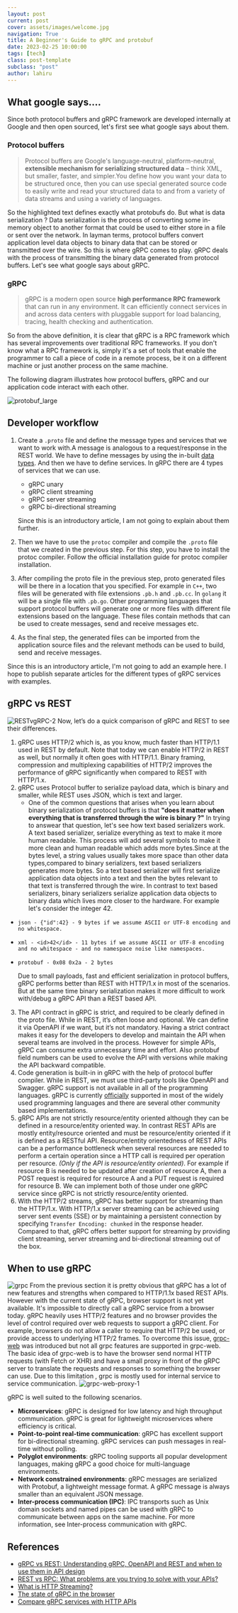 ```yaml
---
layout: post
current: post
cover: assets/images/welcome.jpg
navigation: True
title: A Beginner's Guide to gRPC and protobuf
date: 2023-02-25 10:00:00
tags: [tech]
class: post-template
subclass: "post"
author: lahiru
---
```


## What google says....

Since both protocol buffers and gRPC framework are developed internally at Google and then open sourced, let's first see what google says about them.

### Protocol buffers

> Protocol buffers are Google's language-neutral, platform-neutral, **extensible mechanism for serializing structured data** – think XML, but smaller, faster, and simpler.You define how you want your data to be structured once, then you can use special generated source code to easily write and read your structured data to and from a variety of data streams and using a variety of languages.

So the highlighted text defines exactly what protobufs do. But what is data serialization ? Data serialization is the process of converting some in-memory object to another format that could be used to either store in a file or sent over the network. In layman terms, protocol buffers convert application level data objects to binary data that can be stored or transmitted over the wire. So this is where gRPC comes to play. gRPC deals with the process of transmitting the binary data generated from protocol buffers. Let's see what google says about gRPC.

### gRPC

> gRPC is a modern open source **high performance RPC framework** that can run in any environment. It can efficiently connect services in and across data centers with pluggable support for load balancing, tracing, health checking and authentication.

So from the above definition, it is clear that gRPC is a RPC framework which has several improvements over traditional RPC frameworks. If you don't know what a RPC framework is, simply it's a set of tools that enable the programmer to call a piece of code in a remote process, be it on a different machine or just another process on the same machine.

The following diagram illustrates how protocol buffers, gRPC and our application code interact with each other.

![protobuf_large](https://frisbees.tech/content/images/2021/04/protobuf_large.png)

## Developer workflow

1. Create a `.proto` file and define the message types and services that we want to work with.A message is analogous to a request/response in the REST world. We have to define messages by using the in-built [data types](https://developers.google.com/protocol-buffers/docs/proto3#simple). And then we have to define services. In gRPC there are 4 types of services that we can use.

   - gRPC unary
   - gRPC client streaming
   - gRPC server streaming
   - gRPC bi-directional streaming

   Since this is an introductory article, I am not going to explain about
   them further.

2. Then we have to use the `protoc` compiler and compile the `.proto` file that we created in the previous step. For this step, you have to install the protoc compiler. Follow the official installation guide for protoc compiler installation.

3. After compiling the proto file in the previous step, proto generated files will be there in a location that you specified. For example in `C++`, two files will be generated with file extensions `.pb.h` and `.pb.cc`. In `golang` it will be a single file with `.pb.go`. Other programming languages that support protocol buffers will generate one or more files with different file extensions based on the language. These files contain methods that can be used to create messages, send and receive messages etc.

4. As the final step, the generated files can be imported from the application source files and the relevant methods can be used to build, send and receive messages.

Since this is an introductory article, I'm not going to add an example here. I hope to publish separate articles for the different types of gRPC services with examples.

## gRPC vs REST

![RESTvgRPC-2](https://frisbees.tech/content/images/2021/05/RESTvgRPC-2.png)
Now, let’s do a quick comparison of gRPC and REST to see their differences.

1. gRPC uses HTTP/2 which is, as you know, much faster than HTTP/1.1 used in REST by default. Note that today we can enable HTTP/2 in REST as well, but normally it often goes with HTTP/1.1. Binary framing, compression and multiplexing capabilities of HTTP/2 improves the performance of gRPC significantly when compared to REST with HTTP/1.x.
2. gRPC uses Protocol buffer to serialize payload data, which is binary and smaller, while REST uses JSON, which is text and larger.
   - One of the common questions that arises when you learn about binary
     serialization of protocol buffers is that **"does it matter when
     everything that is transferred through the wire is binary ?"**
     In trying to answear that question, let's see how text based
     serializers work. A text based serializer, serialize everything as
     text to make it more human readable. This process will add several
     symbols to make it more clean and human readable which adds more
     bytes.Since at the bytes level, a string values usually takes more
     space than other data types,compared to binary serializers, text
     based serializers generates more bytes. So a text based serializer
     will first serialize application data objects into a text and then
     the bytes relevant to that text is transferred through the wire. In
     contrast to text based serializers, binary serializers serialize
     application data objects to binary data which lives more closer to
     the hardware. For example let's consider the integer 42.

-     json - {"id":42} - 9 bytes if we assume ASCII or UTF-8 encoding and no whitespace.
-     xml - <id>42</id> - 11 bytes if we assume ASCII or UTF-8 encoding and no whitespace - and no namespace noise like namespaces.
-     protobuf - 0x08 0x2a - 2 bytes

  Due to small payloads, fast and efficient serialization in protocol
  buffers, gRPC performs better than REST with HTTP/1.x in most of the
  scenarios. But at the same time binary serialization makes it more
  difficult to work with/debug a gRPC API than a REST based API.

3. The API contract in gRPC is strict, and required to be clearly defined in the proto file. While in REST, it’s often loose and optional. We can define it via OpenAPI if we want, but it’s not mandatory. Having a strict contract makes it easy for the developers to develop and maintain the API when several teams are involved in the process. However for simple APIs, gRPC can consume extra unnecessary time and effort. Also protobuf field numbers can be used to evolve the API with versions while making the API backward compatible.
4. Code generation is built-in in gRPC with the help of protocol buffer compiler. While in REST, we must use third-party tools like OpenAPI and Swagger. gRPC support is not available in all of the programming languages. gRPC is currently [officially](https://grpc.io/docs/languages/) supported in most of the widely used programming languages and there are several other community based implementations.
5. gRPC APIs are not strictly resource/entity oriented although they can be defined in a resource/entity oriented way. In contrast REST APIs are mostly entity/resource oriented and must be resource/entity oriented if it is defined as a RESTful API. Resource/entity orientedness of REST APIs can be a performance bottleneck when several resources are needed to perform a certain operation since a HTTP call is required per operation per resource. _(Only if the API is resource/entity oriented)_. For example if resource B is needed to be updated after creation of resource A, then a POST request is required for resource A and a PUT request is required for resource B. We can implement both of those under one gRPC service since gRPC is not strictly resource/entity oriented.
6. With the HTTP/2 streams, gRPC has better support for streaming than the HTTP/1.x. With HTTP/1.x server streaming can be achieved using server sent events (SSE) or by maintaining a persistent connection by specifying `Transfer Encoding: chunked` in the response header. Compared to that, gRPC offers better support for streaming by providing client streaming, server streaming and bi-directional streaming out of the box.

## When to use gRPC

![grpc](https://frisbees.tech/content/images/2021/05/grpc.png)
From the previous section it is pretty obvious that gRPC has a lot of new features and strengths when compared to HTTP/1.1x based REST APIs. However with the current state of gRPC, browser support is not yet available. It's impossible to directly call a gRPC service from a browser today. gRPC heavily uses HTTP/2 features and no browser provides the level of control required over web requests to support a gRPC client. For example, browsers do not allow a caller to require that HTTP/2 be used, or provide access to underlying HTTP/2 frames. To overcome this issue, [grpc-web](https://grpc.io/blog/state-of-grpc-web/) was introduced but not all grpc features are supported in grpc-web. The basic idea of grpc-web is to have the browser send normal HTTP requests (with Fetch or XHR) and have a small proxy in front of the gRPC server to translate the requests and responses to something the browser can use. Due to this limitation , grpc is mostly used for internal service to service communication.
![grpc-web-proxy-1](https://frisbees.tech/content/images/2021/05/grpc-web-proxy-1.png)

gRPC is well suited to the following scenarios.

- **Microservices**: gRPC is designed for low latency and high throughput communication. gRPC is great for lightweight microservices where efficiency is critical.
- **Point-to-point real-time communication**: gRPC has excellent support for bi-directional streaming. gRPC services can push messages in real-time without polling.
- **Polyglot environments**: gRPC tooling supports all popular development languages, making gRPC a good choice for multi-language environments.
- **Network constrained environments**: gRPC messages are serialized with Protobuf, a lightweight message format. A gRPC message is always smaller than an equivalent JSON message.
- **Inter-process communication (IPC)**: IPC transports such as Unix domain sockets and named pipes can be used with gRPC to communicate between apps on the same machine. For more information, see Inter-process communication with gRPC.

## References

- [gRPC vs REST: Understanding gRPC, OpenAPI and REST and when to use them in API design](https://cloud.google.com/blog/products/api-management/understanding-grpc-openapi-and-rest-and-when-to-use-them)
- [REST vs RPC: What problems are you trying to solve with your APIs?](https://cloud.google.com/blog/products/application-development/rest-vs-rpc-what-problems-are-you-trying-to-solve-with-your-apis)
- [What is HTTP Streaming?](https://www.pubnub.com/learn/glossary/what-is-http-streaming/)
- [The state of gRPC in the browser](https://grpc.io/blog/state-of-grpc-web/)
- [Compare gRPC services with HTTP APIs](https://docs.microsoft.com/en-us/aspnet/core/grpc/comparison?view=aspnetcore-5.0)
